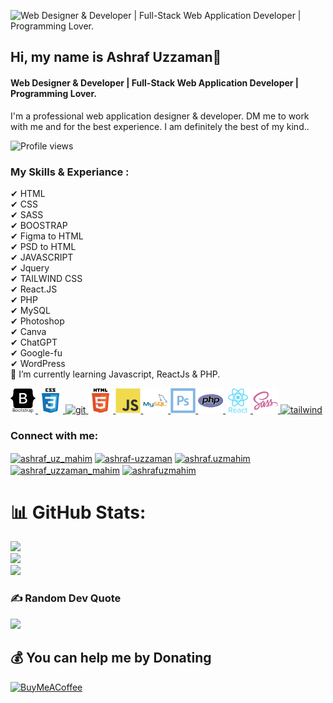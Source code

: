 ![Web Designer & Developer | Full-Stack Web Application Developer | Programming Lover.](https://media.licdn.com/dms/image/C5616AQEXa0xHx4aeeA/profile-displaybackgroundimage-shrink_350_1400/0/1668519036462?e=1680134400&v=beta&t=lObh37UOaKZdcSOO-DmlrDH9FNoWzp1ALKvWIERI_Bs)

## Hi, my name is Ashraf Uzzaman👋
#### Web Designer & Developer | Full-Stack Web Application Developer | Programming Lover.

I'm a professional web application designer & developer. DM me to work with me and for the best experience. I am definitely the best of my kind..

![Profile views](https://gpvc.arturio.dev/Ashraf-Uzzaman-Mahim) 

### My Skills & Experiance :

✔ HTML<br>
✔ CSS<br>
✔ SASS<br>
✔ BOOSTRAP<br>
✔ Figma to HTML<br>
✔ PSD to HTML<br>
✔ JAVASCRIPT<br>
✔ Jquery<br>
✔ TAILWIND CSS<br>
✔ React.JS<br>
✔ PHP<br>
✔ MySQL<br>
✔ Photoshop<br>
✔ Canva<br>
✔ ChatGPT<br>
✔ Google-fu<br>
✔ WordPress<br>
🌱 I’m currently learning Javascript, ReactJs & PHP.

<p align="left"> <a href="https://getbootstrap.com" target="_blank" rel="noreferrer"> <img src="https://raw.githubusercontent.com/devicons/devicon/master/icons/bootstrap/bootstrap-plain-wordmark.svg" alt="bootstrap" width="40" height="40"/> </a> <a href="https://www.w3schools.com/css/" target="_blank" rel="noreferrer"> <img src="https://raw.githubusercontent.com/devicons/devicon/master/icons/css3/css3-original-wordmark.svg" alt="css3" width="40" height="40"/> </a> <a href="https://git-scm.com/" target="_blank" rel="noreferrer"> <img src="https://www.vectorlogo.zone/logos/git-scm/git-scm-icon.svg" alt="git" width="40" height="40"/> </a> <a href="https://www.w3.org/html/" target="_blank" rel="noreferrer"> <img src="https://raw.githubusercontent.com/devicons/devicon/master/icons/html5/html5-original-wordmark.svg" alt="html5" width="40" height="40"/> </a> <a href="https://developer.mozilla.org/en-US/docs/Web/JavaScript" target="_blank" rel="noreferrer"> <img src="https://raw.githubusercontent.com/devicons/devicon/master/icons/javascript/javascript-original.svg" alt="javascript" width="40" height="40"/> </a> <a href="https://www.mysql.com/" target="_blank" rel="noreferrer"> <img src="https://raw.githubusercontent.com/devicons/devicon/master/icons/mysql/mysql-original-wordmark.svg" alt="mysql" width="40" height="40"/> </a> <a href="https://www.photoshop.com/en" target="_blank" rel="noreferrer"> <img src="https://raw.githubusercontent.com/devicons/devicon/master/icons/photoshop/photoshop-line.svg" alt="photoshop" width="40" height="40"/> </a> <a href="https://www.php.net" target="_blank" rel="noreferrer"> <img src="https://raw.githubusercontent.com/devicons/devicon/master/icons/php/php-original.svg" alt="php" width="40" height="40"/> </a> <a href="https://reactjs.org/" target="_blank" rel="noreferrer"> <img src="https://raw.githubusercontent.com/devicons/devicon/master/icons/react/react-original-wordmark.svg" alt="react" width="40" height="40"/> </a> <a href="https://sass-lang.com" target="_blank" rel="noreferrer"> <img src="https://raw.githubusercontent.com/devicons/devicon/master/icons/sass/sass-original.svg" alt="sass" width="40" height="40"/> </a> <a href="https://tailwindcss.com/" target="_blank" rel="noreferrer"> <img src="https://www.vectorlogo.zone/logos/tailwindcss/tailwindcss-icon.svg" alt="tailwind" width="40" height="40"/> </a> </p>


<h3 align="left">Connect with me:</h3>
<p align="left">
<a href="https://twitter.com/ashraf_uz_mahim" target="blank"><img align="center" src="https://raw.githubusercontent.com/rahuldkjain/github-profile-readme-generator/master/src/images/icons/Social/twitter.svg" alt="ashraf_uz_mahim" height="30" width="40" /></a>
<a href="https://linkedin.com/in/ashraf-uzzaman" target="blank"><img align="center" src="https://raw.githubusercontent.com/rahuldkjain/github-profile-readme-generator/master/src/images/icons/Social/linked-in-alt.svg" alt="ashraf-uzzaman" height="30" width="40" /></a>
<a href="https://fb.com/ashraf.uzmahim" target="blank"><img align="center" src="https://raw.githubusercontent.com/rahuldkjain/github-profile-readme-generator/master/src/images/icons/Social/facebook.svg" alt="ashraf.uzmahim" height="30" width="40" /></a>
<a href="https://www.instagram.com/ashrafuzzaman04" target="blank"><img align="center" src="https://raw.githubusercontent.com/rahuldkjain/github-profile-readme-generator/master/src/images/icons/Social/instagram.svg" alt="ashraf_uzzaman_mahim" height="30" width="40" /></a>
<a href="https://www.behance.net/ashrafuzmahim" target="blank"><img align="center" src="https://raw.githubusercontent.com/rahuldkjain/github-profile-readme-generator/master/src/images/icons/Social/behance.svg" alt="ashrafuzmahim" height="30" width="40" /></a>
</p>


# 📊 GitHub Stats:
![](https://github-readme-stats.vercel.app/api?username=ashrafuzzaman04&theme=white&hide_border=true&include_all_commits=false&count_private=false)<br/>
![](https://github-readme-streak-stats.herokuapp.com/?user=ashrafuzzaman04&theme=light&hide_border=true)<br/>
![](https://github-readme-stats.vercel.app/api/top-langs/?username=ashrafuzzaman04&theme=light&hide_border=true&include_all_commits=false&count_private=false&layout=compact)

### ✍️ Random Dev Quote
![](https://quotes-github-readme.vercel.app/api?type=horizontal&theme=radical)

  ## 💰 You can help me by Donating
  [![BuyMeACoffee](https://img.shields.io/badge/Buy%20Me%20a%20Coffee-ffdd00?style=for-the-badge&logo=buy-me-a-coffee&logoColor=black)](https://buymeacoffee.com/ashrafuzzaman) 

  
<!-- Proudly created with GPRM ( https://gprm.itsvg.in ) -->

